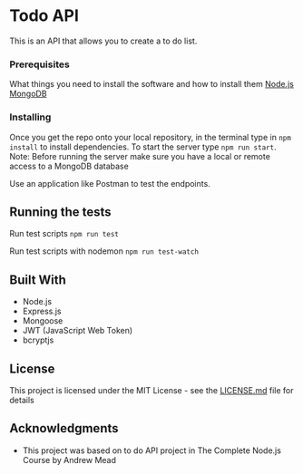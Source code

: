 # Todo API

This is an API that allows you to create a to do list. 

### Prerequisites

What things you need to install the software and how to install them
[Node.js](https://nodejs.org)
[MongoDB](https://www.mongodb.com/)

### Installing

Once you get the repo onto your local repository, in the terminal type in ```npm install``` to install dependencies. 
To start the server type ```npm run start```. 
Note: Before running the server make sure you have a local or remote access to a MongoDB database

Use an application like Postman to test the endpoints.

## Running the tests
Run test scripts
```npm run test```

Run test scripts with nodemon
```npm run test-watch```


## Built With

* Node.js
* Express.js
* Mongoose
* JWT (JavaScript Web Token)
* bcryptjs

## License

This project is licensed under the MIT License - see the [LICENSE.md](LICENSE.md) file for details

## Acknowledgments

* This project was based on to do API project in The Complete Node.js Course by Andrew Mead
